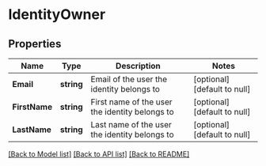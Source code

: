 # IdentityOwner

## Properties
Name | Type | Description | Notes
------------ | ------------- | ------------- | -------------
**Email** | **string** | Email of the user the identity belongs to | [optional] [default to null]
**FirstName** | **string** | First name of the user the identity belongs to | [optional] [default to null]
**LastName** | **string** | Last name of the user the identity belongs to | [optional] [default to null]

[[Back to Model list]](../README.md#documentation-for-models) [[Back to API list]](../README.md#documentation-for-api-endpoints) [[Back to README]](../README.md)

